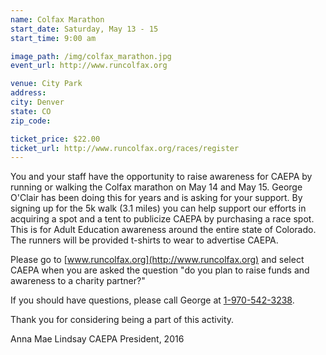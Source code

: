 ```yaml
---
name: Colfax Marathon
start_date: Saturday, May 13 - 15
start_time: 9:00 am

image_path: /img/colfax_marathon.jpg
event_url: http://www.runcolfax.org

venue: City Park
address:
city: Denver
state: CO
zip_code:

ticket_price: $22.00
ticket_url: http://www.runcolfax.org/races/register
---
```

You and your staff have the opportunity to raise awareness for CAEPA by running or walking the Colfax marathon on May 14 and May 15. George O'Clair has been doing this for years and is asking for your support. By signing up for the 5k walk (3.1 miles) you can help support our efforts in acquiring a spot and a tent to publicize CAEPA by purchasing a race spot. This is for Adult Education awareness around the entire state of Colorado. The runners will be provided t-shirts to wear to advertise CAEPA.  

Please go to [www.runcolfax.org](http://www.runcolfax.org) and select CAEPA when you are asked the question "do you plan to raise funds and awareness to a charity partner?"
 
If you should have questions, please call George at [1-970-542-3238](phone:1-970-542-3238).
 
Thank you for considering being a part of this activity.
 
Anna Mae Lindsay
CAEPA President, 2016